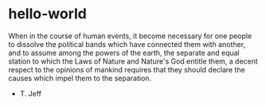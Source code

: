 # hello-world


When in the course of human events, it become necessary for one people to dissolve the political bands which have connected them with another, and to assume among the powers of the earth, the separate and equal station to which the Laws of Nature and Nature's God entitle them, a decent respect to the opinions of mankind requires that they should declare the causes which impel them to the separation.
 - T. Jeff
